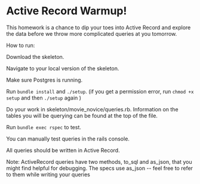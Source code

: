 # Active Record Warmup!

This homework is a chance to dip your toes into Active Record and explore the data before we throw more complicated queries at you tomorrow.

How to run:

Download the skeleton.

Navigate to your local version of the skeleton.

Make sure Postgres is running.

Run `bundle install` and `./setup`.
(if you get a permission error, run `chmod +x setup` and then `./setup` again )

Do your work in skeleton/movie_novice/queries.rb. Information on the tables you will be querying can be found at the top of the file.

Run `bundle exec rspec` to test.

You can manually test queries in the rails console.

All queries should be written in Active Record.

Note: ActiveRecord queries have two methods, to_sql and as_json, that you might find helpful for debugging. The specs use as_json -- feel free to refer to them while writing your queries
